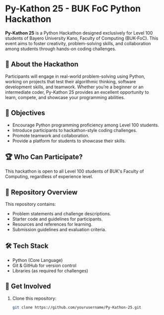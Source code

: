 # Py-Kathon 25 - BUK FoC Python Hackathon  

**Py-Kathon 25** is a Python Hackathon designed exclusively for Level 100 students of Bayero University Kano, Faculty of Computing (BUK-FoC). This event aims to foster creativity, problem-solving skills, and collaboration among students through hands-on coding challenges.  

## 🚀 About the Hackathon  
Participants will engage in real-world problem-solving using Python, working on projects that test their algorithmic thinking, software development skills, and teamwork. Whether you’re a beginner or an intermediate coder, Py-Kathon 25 provides an excellent opportunity to learn, compete, and showcase your programming abilities.  

## 🎯 Objectives  
- Encourage Python programming proficiency among Level 100 students.  
- Introduce participants to hackathon-style coding challenges.  
- Promote teamwork and collaboration.  
- Provide a platform for students to showcase their skills.  

## 🏆 Who Can Participate?  
This hackathon is open to all Level 100 students of BUK's Faculty of Computing, regardless of experience level.  

## 📂 Repository Overview  
This repository contains:  
- Problem statements and challenge descriptions.  
- Starter code and guidelines for participants.  
- Resources and references for learning.  
- Submission guidelines and evaluation criteria.  

## 🛠 Tech Stack  
- Python (Core Language)  
- Git & GitHub for version control  
- Libraries (as required for challenges)  

## 📌 Get Involved  
1. Clone this repository:  
   ```bash
   git clone https://github.com/yourusername/Py-Kathon-25.git
